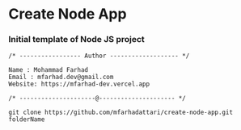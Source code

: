 # Create Node App

### Initial template of Node JS project

```
/* ----------------- Author ------------------- */

Name : Mohammad Farhad
Email : mfarhad.dev@gmail.com
Website: https://mfarhad-dev.vercel.app

/* ---------------------@--------------------- */
```

```
git clone https://github.com/mfarhadattari/create-node-app.git folderName
```
